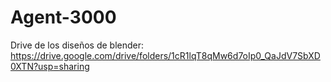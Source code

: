 # Agent-3000
 
Drive de los diseños de blender: https://drive.google.com/drive/folders/1cR1lqT8qMw6d7oIp0_QaJdV7SbXD0XTN?usp=sharing
